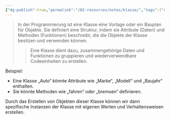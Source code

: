 ```yaml
---
{"dg-publish":true,"permalink":"/02-resources/notes/klasse/","tags":["code"],"noteIcon":"","updated":"2025-08-26T16:35:05.335+02:00"}
---
```


>In der Programmierung ist eine Klasse eine Vorlage oder ein Bauplan für Objekte. 
>Sie definiert eine Struktur, indem sie Attribute (Daten) und Methoden (Funktionen) beschreibt, die die Objekte der Klasse besitzen und verwenden können. 
>>Eine Klasse dient dazu, zusammengehörige Daten und Funktionen zu gruppieren und wiederverwendbare Codeeinheiten zu erstellen. 

Beispiel:
- Eine Klasse „Auto“ könnte Attribute wie „Marke“, „Modell“ und „Baujahr“ enthalten.
- Sie könnte Methoden wie „fahren“ oder „bremsen“ definieren.

Durch das Erstellen von Objekten dieser Klasse können wir dann spezifische Instanzen der Klasse mit eigenen Werten und Verhaltensweisen erstellen.